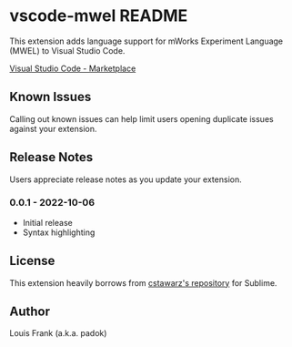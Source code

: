 # vscode-mwel README

This extension adds language support for mWorks Experiment Language (MWEL) to Visual Studio Code.

[Visual Studio Code - Marketplace](https://marketplace.visualstudio.com/items?itemName=padok.vscode-mwel)

## Known Issues

Calling out known issues can help limit users opening duplicate issues against your extension.

## Release Notes

Users appreciate release notes as you update your extension.

### 0.0.1 - 2022-10-06

+ Initial release
+ Syntax highlighting

## License

This extension heavily borrows from [cstawarz's repository](https://github.com/cstawarz/mwel_sublime) for Sublime.

## Author

Louis Frank (a.k.a. padok)